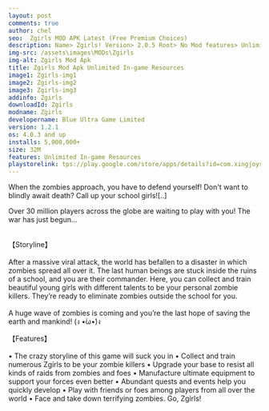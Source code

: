 ```yaml
---
layout: post
comments: true
author: chel
seo:  Zgirls MOD APK Latest (Free Premium Choices)
description: Name> Zgirls! Version> 2.0.5 Root> No Mod features> Unlimited In-game Resources Preview Tutorial Install> Install Steps> Download
img-src: /assets\images\MODs\Zgirls
img-alt: Zgirls Mod Apk
title: Zgirls Mod Apk Unlimited In-game Resources
image1: Zgirls-img1
image2: Zgirls-img2 
image3: Zgirls-img3
addinfo: Zgirls
downloadId: Zgirls
modname: Zgirls
developername: Blue Ultra Game Limited
version: 1.2.1
os: 4.0.3 and up
installs: 5,000,000+
size: 32M
features: Unlimited In-game Resources
playstorelink: tps://play.google.com/store/apps/details?id=com.xingjoys.zgirls.gp
---
```

<p>When the zombies approach, you have to defend yourself! Don't want to blindly await death? Call up your school girls![..]

Over 30 million players across the globe are waiting to play with you! The war has just begun...<br><br>

【Storyline】<br><br>
After a massive viral attack, the world has befallen to a disaster in which zombies spread all over it. The last human beings are stuck inside the ruins of a school, and you are their commander. Here, you can collect and train beautiful young girls with different talents to be your personal zombie killers. They’re ready to eliminate zombies outside the school for you.<br><br>
A huge wave of zombies is coming and you’re the last hope of saving the earth and mankind! (ง •̀ω•́)ง

【Features】<br><br>
• The crazy storyline of this game will suck you in
• Collect and train numerous Zgirls to be your zombie killers
• Upgrade your base to resist all kinds of raids from zombies and foes
• Manufacture ultimate equipment to support your forces even better
• Abundant quests and events help you quickly develop
• Play with friends or foes among players from all over the world
• Face and take down terrifying zombies. Go, Zgirls!</p>